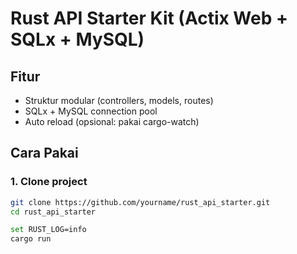 # Rust API Starter Kit (Actix Web + SQLx + MySQL)

## Fitur
- Struktur modular (controllers, models, routes)
- SQLx + MySQL connection pool
- Auto reload (opsional: pakai cargo-watch)

## Cara Pakai

### 1. Clone project
```bash
git clone https://github.com/yourname/rust_api_starter.git
cd rust_api_starter

set RUST_LOG=info
cargo run

